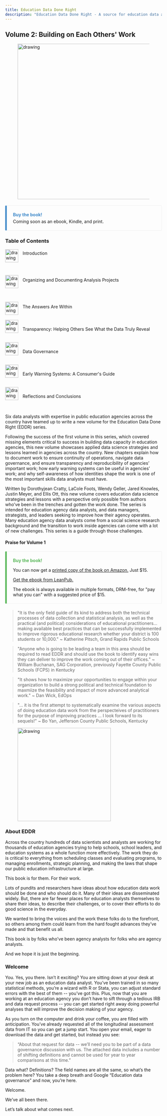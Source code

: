 ```yaml
---
title: Education Data Done Right
description: "Education Data Done Right - A source for education data analysis, education system reporting and infrastructure."
---
```


<style>
.bs-callout {
    padding: 20px;
    margin: 20px 0;
    border: 1px solid #eee;
    border-left-width: 5px;
    border-radius: 3px;
}
.bs-callout h4 {
    margin-top: 0;
    margin-bottom: 5px;
}
.bs-callout p:last-child {
    margin-bottom: 0;
}
.bs-callout code {
    border-radius: 3px;
}
.bs-callout+.bs-callout {
    margin-top: -5px;
}
.bs-callout-default {
    border-left-color: #777;
}
.bs-callout-default h4 {
    color: #777;
}
.bs-callout-primary {
    border-left-color: #428bca;
}
.bs-callout-primary h4 {
    color: #428bca;
}
.bs-callout-success {
    border-left-color: #5cb85c;
}
.bs-callout-success h4 {
    color: #5cb85c;
}
.bs-callout-danger {
    border-left-color: #d9534f;
}
.bs-callout-danger h4 {
    color: #d9534f;
}
.bs-callout-warning {
    border-left-color: #f0ad4e;
}
.bs-callout-warning h4 {
    color: #f0ad4e;
}
.bs-callout-info {
    border-left-color: #5bc0de;
}
.bs-callout-info h4 {
    color: #5bc0de;
}
</style>

## Volume 2: Building on Each Others' Work


<figure>
<img src="/v2/full_cover.jpg" alt="drawing" width="500" align="center"/>
</figure>

<div class="bs-callout bs-callout-primary">
  <h4>Buy the book!</h4>
  Coming soon as an ebook, Kindle, and print.
</div>




### Table of Contents

<style>
.toctext {
  margin-top: 1.5em;
  font-size: 22px
  margin-bottom: 1rem;
  margin-left: 4em;
}
</style>

<img src="/v2/chapter_1.png" alt="drawing" width="42" align="left"/>


<div class="toctext">Introduction</div>

<br></br>


<img src="/v2/chapter_2.png" alt="drawing" width="42" align="left"/>



<div class="toctext">Organizing and Documenting Analysis Projects</div>

<br></br>


<img src="/v2/chapter_3.png" alt="drawing" width="42" align="left"/>



<div class="toctext">The Answers Are Within</div>
<br></br>


<img src="/v2/chapter_4.png" alt="drawing" width="42" align="left"/>


<div class="toctext">Transparency: Helping Others See What the Data Truly Reveal</div>
<br></br>

<img src="/v2/chapter_5.png" alt="drawing" width="42" align="left"/>


<div class="toctext">Data Governance</div>
<br></br>

<img src="/v2/chapter_6.png" alt="drawing" width="42" align="left"/>


<div class="toctext">Early Warning Systems: A Consumer's Guide</div>
<br></br>

<img src="/v2/chapter_7.png" alt="drawing" width="42" align="left"/>


<div class="toctext">Reflections and Conclusions</div>
<br></br>


Six data analysts with expertise in public education agencies across the country
have teamed up to write a new volume for the Education Data Done Right (EDDR)
series.

Following the success of the first volume in this series, which covered missing
elements critical to success in building data capacity in education agencies,
this new volume showcases applied data science strategies and lessons learned in
agencies across the country. New chapters explain how to document work to ensure
continuity of operations, navigate data governance, and ensure transparency and
reproducibility of agencies’ important work; how early warning systems can be
useful in agencies’ work; and why self-awareness of how identities shape the
work is one of the most important skills data analysts must have.

Written by Dorothyjean Cratty, LaCole Foots, Wendy Geller, Jared Knowles, Justin
Meyer, and Ellis Ott, this new volume covers education data science strategies
and lessons with a perspective only possible from authors who’ve been in the
trenches and gotten the work done. The series is intended for education agency
data analysts, and data managers, strategists, and leaders seeking to improve
how their agency operates. Many education agency data analysts come from a
social science research background and the transition to work inside agencies
can come with a lot of new challenges. This series is a guide through those
challenges.

#### Praise for Volume 1


<div class="bs-callout bs-callout-success">
  <h4>Buy the book!</h4>
  
You can now get a [printed copy of the book on Amazon.](https://www.amazon.com/dp/1698152310/) Just 
$15. 

[Get the ebook from LeanPub.](https://leanpub.com/eddatadoneright/) 

The ebook is always available 
in multiple formats, DRM-free, for "pay what you can" with a suggested price of $15. 

</div>

> "It is the only field guide of its kind to address both the technical processes 
of data collection and statistical analysis, as well as the practical (and political) 
considerations of educational practitioners... making available best practices 
that can be successfully implemented to improve rigorous educational research 
whether your district is 100 students or 10,000." ~ Katherine Pitsch, Grand Rapids Public Schools


> "Anyone who is going to be leading a team in this area should be required 
to read EDDR and should use the book to identify easy wins they can deliver to 
improve the work coming out of their offices." ~ William Buchanan, SAG Corporation,
previously Fayette County Public Schools (FCPS) in Kentucky

> "It shows how to maximize your opportunities to engage within your organization 
to build a strong political and technical foundation to maxmiize the feasibility 
and impact of more advanced analytical work." ~ Dan Wick, EdOps

> "... it is the first attempt to systematically examine the various aspects of 
doing education data work from the perspecteives of practitioners for the purpose 
of improving practices ...  I look forward to its sequels!" ~ Bo Yan,
Jefferson County Public Schools, Kentucky




<figure>
<img src="book_cover.jpg" alt="drawing" width="300" align="center"/>
</figure>

### About EDDR

Across the country hundreds of data scientists and analysts are working for thousands of education agencies trying to help schools, school leaders, and education systems as a whole function more effectively. The work they do is critical to everything from scheduling classes and evaluating programs, to managing enrollments, strategic planning, and making the laws that shape our public education infrastructure at large. 

This book is for them. For their work. 

Lots of pundits and researchers have ideas about how education data work should be done and who should do it. Many of their ideas are disseminated widely. But, there are far fewer places for education analysts themselves to share their ideas, to describe their challenges, or to cover their efforts to do good science in the everyday. 

We wanted to bring the voices and the work these folks do to the forefront, so others among them could learn from the hard fought advances they’ve made and that benefit us all. 

This book is by folks who’ve been agency analysts for folks who are agency analysts. 

And we hope it is just the beginning. 


### Welcome

You. Yes, you there. Isn’t it exciting? You are sitting down at your desk at your new job as an
education data analyst. You’ve been trained in so many statistical methods, you’re a wizard with R
or Stata, you can adjust standard errors with the best of them -- you’ve got this. Plus, now that
you are working at an education agency you don’t have to sift through a tedious IRB and data request
process -- you can get started right away doing powerful analyses that will improve the decision
making of your agency.

As you turn on the computer and drink your coffee, you are filled with anticipation. You’ve already
requested all of the longitudinal assessment data from IT so you can get a jump start. You open your
email, eager to download the data and get started, but instead you see:

> “About that request for data -- we’ll need you to be part of a data governance discussion with us.
The attached data includes a number of shifting definitions and cannot be used for year to year
comparisons at this time.”

Data what? Definitions? The field names are all the same, so what’s the problem here? You take a
deep breath and Google “Education data governance” and now, you’re here.

Welcome. 

We’ve all been there.

Let’s talk about what comes next. 
